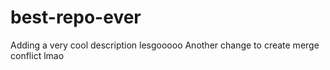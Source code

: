 # best-repo-ever
Adding a very cool description lesgooooo
Another change to create merge conflict lmao
